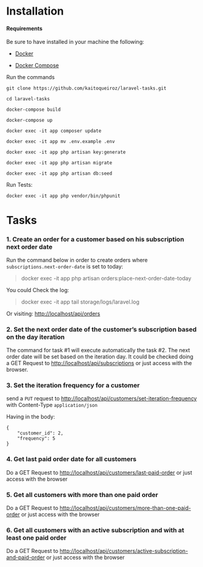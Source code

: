 # Installation

#### Requirements
Be sure to have installed in your machine the following:

* [Docker](https://docs.docker.com/install/)

* [Docker Compose](https://docs.docker.com/compose/install/)

Run the commands

```
git clone https://github.com/kaitoqueiroz/laravel-tasks.git

cd laravel-tasks

docker-compose build

docker-compose up

docker exec -it app composer update

docker exec -it app mv .env.example .env

docker exec -it app php artisan key:generate

docker exec -it app php artisan migrate

docker exec -it app php artisan db:seed

```

Run Tests:

```
docker exec -it app php vendor/bin/phpunit
```

# Tasks

### 1. Create an order for a customer based on his subscription next order date
Run the command below in order to create orders where `subscriptions.next-order-date` is set to today:
> docker exec -it app php artisan orders:place-next-order-date-today

You could Check the log:
> docker exec -it app tail storage/logs/laravel.log

Or visiting:
[http://localhost/api/orders](http://localhost/api/orders)

### 2. Set the next order date of the customer’s subscription based on the day iteration
The command for task #1 will execute automatically the task #2. The next order date will be set based on the iteration day. It could be checked doing a GET Request to [http://localhost/api/subscriptions](http://localhost/api/subscriptions) or just access with the browser.

### 3. Set the iteration frequency for a customer

send a `PUT` request to [http://localhost/api/customers/set-iteration-frequency](http://localhost/api/customers/set-iteration-frequency) with Content-Type `application/json`

Having in the body:
```
{
	"customer_id": 2,
	"frequency": 5
}
```

### 4. Get last paid order date for all customers

Do a GET Request to [http://localhost/api/customers/last-paid-order](http://localhost/api/customers/last-paid-order) or just access with the browser

### 5. Get all customers with more than one paid order

Do a GET Request to [http://localhost/api/customers/more-than-one-paid-order](http://localhost/api/customers/more-than-one-paid-order) or just access with the browser

### 6. Get all customers with an active subscription and with at least one paid order

Do a GET Request to [http://localhost/api/customers/active-subscription-and-paid-order](http://localhost/api/customers/active-subscription-and-paid-order) or just access with the browser
